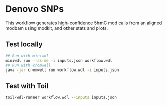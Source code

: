 # Denovo SNPs
This workflow generates high-confidence 5hmC mod calls from an aligned modbam using modkit, and other stats and plots.

## Test locally
```sh
## Run with miniwdl
miniwdl run --as-me -i inputs.json workflow.wdl
## Run with cromwell
java -jar cromwell run workflow.wdl -i inputs.json
```

## Test with Toil
```sh
toil-wdl-runner workflow.wdl --inputs inputs.json
```